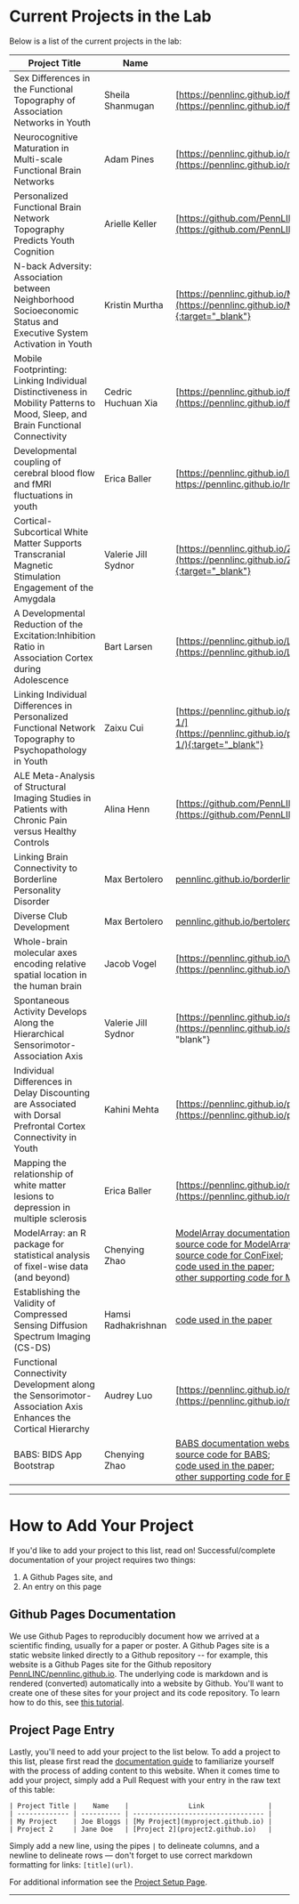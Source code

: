 

# Current Projects in the Lab

Below is a list of the current projects in the lab:

| Project Title |    Name    |               Link                |
| ------------- | ---------- | --------------------------------- |
| Sex Differences in the Functional Topography of Association Networks in Youth    | Sheila Shanmugan | [https://pennlinc.github.io/funcParcelSexDiff1/](https://pennlinc.github.io/funcParcelSexDiff1/){:target="_blank"} |
| Neurocognitive Maturation in Multi-scale Functional Brain Networks     | Adam Pines   | [https://pennlinc.github.io/multiscale/](https://pennlinc.github.io/multiscale/){:target="_blank"} |
| Personalized Functional Brain Network Topography Predicts Youth Cognition     | Arielle Keller   | [https://github.com/PennLINC/keller-networks](https://github.com/PennLINC/keller-networks){:target="_blank"} |
| N-back Adversity: Association between Neighborhood Socioeconomic Status and Executive System Activation in Youth | Kristin Murtha | [https://pennlinc.github.io/Murtha_Nback_Adversity/](https://pennlinc.github.io/Murtha_Nback_Adversity/){:target="_blank"} |
| Mobile Footprinting: Linking Individual Distinctiveness in Mobility Patterns to Mood, Sleep, and Brain Functional Connectivity | Cedric Huchuan Xia | [https://pennlinc.github.io/footprinting/](https://pennlinc.github.io/footprinting/){:target="_blank"} |
| Developmental coupling of cerebral blood flow and fMRI fluctuations in youth |  Erica Baller | [https://pennlinc.github.io/IntermodalCoupling/]( https://pennlinc.github.io/IntermodalCoupling/){:target= "blank"} |
| Cortical-Subcortical White Matter Supports Transcranial Magnetic Stimulation Engagement of the Amygdala | Valerie Jill Sydnor | [https://pennlinc.github.io/ZAPR01_dMRI_TMSfMRI/](https://pennlinc.github.io/ZAPR01_dMRI_TMSfMRI/){:target="_blank"} |
| A Developmental Reduction of the Excitation:Inhibition Ratio in Association Cortex during Adolescence | Bart Larsen | [https://pennlinc.github.io/Larsen_EI_Development/](https://pennlinc.github.io/Larsen_EI_Development/) |
| Linking Individual Differences in Personalized Functional Network Topography to Psychopathology in Youth | Zaixu Cui | [https://pennlinc.github.io/pncsinglefuncparcel_psychopathology-1/](https://pennlinc.github.io/pncsinglefuncparcel_psychopathology-1/){:target="_blank"}  |
| ALE Meta-Analysis of Structural Imaging Studies in Patients with Chronic Pain versus Healthy Controls | Alina Henn | [https://github.com/PennLINC/sMRI_ChronicPain](https://github.com/PennLINC/sMRI_ChronicPain){:target="_blank}|
| Linking Brain Connectivity to Borderline Personality Disorder | Max Bertolero | [pennlinc.github.io/borderline/](https://pennlinc.github.io/borderline/){:target="_blank}|
| Diverse Club Development | Max Bertolero | [pennlinc.github.io/bertolero_diverse_development/](https://pennlinc.github.io/bertolero_diverse_development/){:target="_blank}|
| Whole-brain molecular axes encoding relative spatial location in the human brain | Jacob Vogel | [https://pennlinc.github.io/Vogel_PLS_Tx-Space/](https://pennlinc.github.io/Vogel_PLS_Tx-Space/){:target="_blank}|
| Spontaneous Activity Develops Along the Hierarchical Sensorimotor-Association Axis | Valerie Jill Sydnor | [https://pennlinc.github.io/spatiotemp_dev_plasticity/](https://pennlinc.github.io/spatiotemp_dev_plasticity/){:target= "blank"}|
| Individual Differences in Delay Discounting are Associated with Dorsal Prefrontal Cortex Connectivity in Youth  | Kahini Mehta | [https://pennlinc.github.io/pncitc/](https://pennlinc.github.io/pncitc/){:target= "blank"}|
| Mapping the relationship of white matter lesions to depression in multiple sclerosis  | Erica Baller | [https://pennlinc.github.io/msdepression/](https://pennlinc.github.io/msdepression/){:target= "blank"}|
| ModelArray: an R package for statistical analysis of fixel-wise data (and beyond) | Chenying Zhao | [ModelArray documentation website](https://pennlinc.github.io/ModelArray/); <br /> [source code for ModelArray](https://github.com/PennLINC/ModelArray); <br /> [source code for ConFixel](https://github.com/PennLINC/ConFixel); <br /> [code used in the paper](https://github.com/PennLINC/ModelArray_paper); <br /> [other supporting code for ModelArray/ConFixel](https://github.com/PennLINC/ModelArray_tests) |
| Establishing the Validity of Compressed Sensing Diffusion Spectrum Imaging (CS-DS) | Hamsi Radhakrishnan | [code used in the paper](https://github.com/PennLINC/cs_dsi) |
|Functional Connectivity Development along the Sensorimotor-Association Axis Enhances the Cortical Hierarchy| Audrey Luo | [https://pennlinc.github.io/network_replication/](https://pennlinc.github.io/network_replication/) |
| BABS: BIDS App Bootstrap | Chenying Zhao | [BABS documentation website](https://pennlinc-babs.readthedocs.io); <br /> [source code for BABS](https://github.com/PennLINC/babs); <br /> [code used in the paper](https://github.com/PennLINC/babs_paper); <br /> [other supporting code for BABS](https://github.com/PennLINC/babs_tests) |

---------------------------------------------------------------------------------

# How to Add Your Project

If you'd like to add your project to this list, read on! Successful/complete documentation of your project requires two things:

1. A Github Pages site, and
2. An entry on this page

## Github Pages Documentation

We use Github Pages to reproducibly document how we arrived at a scientific finding, usually for a paper or poster. A Github Pages site is a static website linked directly to a Github repository -- for example, this website is a Github Pages site for the Github repository [PennLINC/pennlinc.github.io](https://github.com/PennLINC/PennLINC.github.io). The underlying code is markdown and is rendered (converted) automatically into a website by Github. You'll want to create one of these sites for your project and its code repository. To learn how to do this, see [this tutorial](/docs/documentation/project-documentation/).

## Project Page Entry

Lastly, you'll need to add your project to the list below.
To add a project to this list, please first read the [documentation guide](/docs/documentation/documentation_guidelines) to familiarize yourself with the process of adding content to this website. When it comes time to add your project, simply add a Pull Request with your entry in the raw text of this table:

```
| Project Title |    Name    |               Link                |
| ------------- | ---------- | --------------------------------- |
| My Project    | Joe Bloggs | [My Project](myproject.github.io) |
| Project 2     | Jane Doe   | [Project 2](project2.github.io)   |
```

Simply add a new line, using the pipes `|` to delineate columns, and a newline to delineate rows — don't forget to use correct markdown formatting for links: `[title](url)`.

For additional information see the [Project Setup Page](/docs/LabHome/ProjectSetup/).

----------------------------------------

